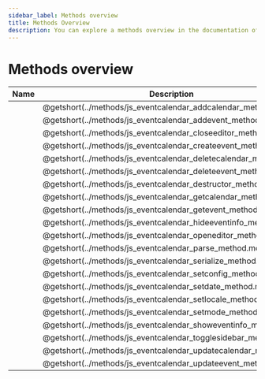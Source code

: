 ```yaml
---
sidebar_label: Methods overview
title: Methods Overview
description: You can explore a methods overview in the documentation of the DHTMLX JavaScript Event Calendar library. Browse developer guides and API reference, try out code examples and live demos, and download a free 30-day evaluation version of DHTMLX Event Calendar.
---
```


# Methods overview

| Name                                                    | Description                                                    |
| ------------------------------------------------------- | -------------------------------------------------------------- |
| [](../methods/js_eventcalendar_addcalendar_method.md)   | @getshort(../methods/js_eventcalendar_addcalendar_method.md)   |
| [](../methods/js_eventcalendar_addevent_method.md)      | @getshort(../methods/js_eventcalendar_addevent_method.md)      |
| [](../methods/js_eventcalendar_closeeditor_method.md)   | @getshort(../methods/js_eventcalendar_closeeditor_method.md)   |
| [](../methods/js_eventcalendar_createevent_method.md)   | @getshort(../methods/js_eventcalendar_createevent_method.md)   |
| [](../methods/js_eventcalendar_deletecalendar_method.md)| @getshort(../methods/js_eventcalendar_deletecalendar_method.md)|
| [](../methods/js_eventcalendar_deleteevent_method.md)   | @getshort(../methods/js_eventcalendar_deleteevent_method.md)   |
| [](../methods/js_eventcalendar_destructor_method.md)    | @getshort(../methods/js_eventcalendar_destructor_method.md)    |
| [](../methods/js_eventcalendar_getcalendar_method.md)   | @getshort(../methods/js_eventcalendar_getcalendar_method.md)   |
| [](../methods/js_eventcalendar_getevent_method.md)      | @getshort(../methods/js_eventcalendar_getevent_method.md)      |
| [](../methods/js_eventcalendar_hideeventinfo_method.md) | @getshort(../methods/js_eventcalendar_hideeventinfo_method.md) |
| [](../methods/js_eventcalendar_openeditor_method.md)    | @getshort(../methods/js_eventcalendar_openeditor_method.md)    |
| [](../methods/js_eventcalendar_parse_method.md)         | @getshort(../methods/js_eventcalendar_parse_method.md)         |
| [](../methods/js_eventcalendar_serialize_method.md)     | @getshort(../methods/js_eventcalendar_serialize_method.md)     |
| [](../methods/js_eventcalendar_setconfig_method.md)     | @getshort(../methods/js_eventcalendar_setconfig_method.md)     |
| [](../methods/js_eventcalendar_setdate_method.md)       | @getshort(../methods/js_eventcalendar_setdate_method.md)       |
| [](../methods/js_eventcalendar_setlocale_method.md)     | @getshort(../methods/js_eventcalendar_setlocale_method.md)     |
| [](../methods/js_eventcalendar_setmode_method.md)       | @getshort(../methods/js_eventcalendar_setmode_method.md)       |
| [](../methods/js_eventcalendar_showeventinfo_method.md) | @getshort(../methods/js_eventcalendar_showeventinfo_method.md) |
| [](../methods/js_eventcalendar_togglesidebar_method.md) | @getshort(../methods/js_eventcalendar_togglesidebar_method.md) |
| [](../methods/js_eventcalendar_updatecalendar_method.md)| @getshort(../methods/js_eventcalendar_updatecalendar_method.md)|
| [](../methods/js_eventcalendar_updateevent_method.md)   | @getshort(../methods/js_eventcalendar_updateevent_method.md)   |
